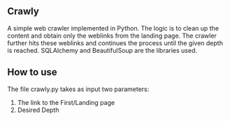 Crawly
------------

A simple web crawler implemented in Python. The logic is to clean up the content and obtain only the weblinks from the landing page. The crawler further hits these weblinks and continues the process until the given depth is reached.
SQLAlchemy and BeautifulSoup are the libraries used.

How to use
-----------

The file crawly.py takes as input two parameters:
1. The link to the First/Landing page
2. Desired Depth
